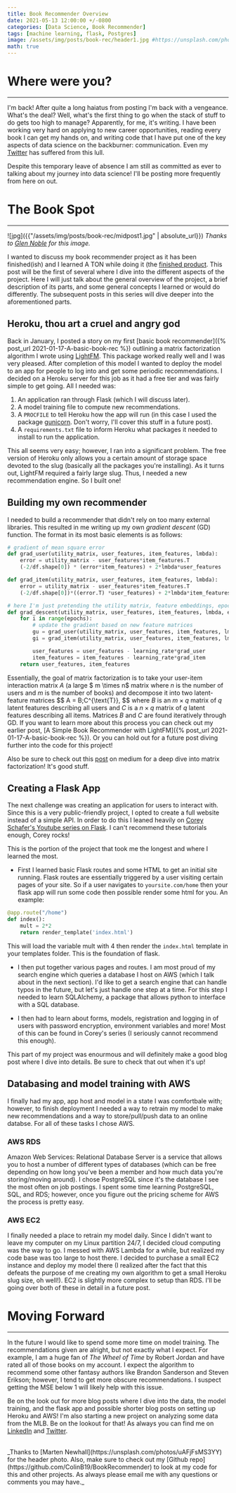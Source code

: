 ```yaml
---
title: Book Recommender Overview
date: 2021-05-13 12:00:00 +/-0800
categories: [Data Science, Book Recommender]
tags: [machine learning, flask, Postgres]
image: /assets/img/posts/book-rec/header1.jpg #https://unsplash.com/photos/o4-YyGi5JBc
math: true
---
```

# Where were you?
----------------------------
I'm back! After quite a long haiatus from posting I'm back with a vengeance. What's the deal? Well, what's the first thing to go when the stack of stuff to do gets too high to manage? Apparently, for me, it's writing. I have been working very hard on applying to new career opportunities, reading every book I can get my hands on, and writing code that I have put one of the key aspects of data science on the backburner: communication. Even my [Twitter](https://twitter.com/data_motivated) has suffered from this lull. 

Despite this temporary leave of absence I am still as committed as ever to talking about my journey into data science! I'll be posting more frequently from here on out.

# The Book Spot
-------------------

![jpg]({{"/assets/img/posts/book-rec/midpost1.jpg" | absolute_url}})
_Thanks to [Glen Noble](https://unsplash.com/photos/o4-YyGi5JBc) for this image._
<br>

I wanted to discuss my book recommender project as it has been finished(ish) and I learned A TON while doing it (the [finished product](https://thebookspot.herokuapp.com/). This post will be the first of several where I dive into the different aspects of the project. Here I will just talk about the general overview of the project, a brief description of its parts, and some general concepts I learned or would do differently. The subsequent posts in this series will dive deeper into the aforementioned parts. 

## Heroku, thou art a cruel and angry god
Back in January, I posted a story on my first [basic book recommender]({% post_url 2021-01-17-A-basic-book-rec %}) outlining a matrix factorization algorithm I wrote using [LightFM](https://making.lyst.com/lightfm/docs/home.html). This package worked really well and I was very pleased. After completion of this model I wanted to deploy the model to an app for people to log into and get some periodic recommendations. I decided on a Heroku server for this job as it had a free tier and was fairly simple to get going. All I needed was:

1. An application ran through Flask (which I will discuss later).
2. A model training file to compute new recommendations.
3. A `PROCFILE` to tell Heroku how the app will run (in this case I used the package [gunicorn](https://gunicorn.org/). Don't worry, I'll cover this stuff in a future post).
4. A `requirements.txt` file to inform Heroku what packages it needed to install to run the application. 

This all seems very easy; however, I ran into a significant problem. The free version of Heroku only allows you a certain amount of storage space devoted to the slug (basically all the packages you're installing). As it turns out, LightFM required a fairly large slug. Thus, I needed a new recommendation engine. So I built one!

## Building my own recommender
I needed to build a recommender that didn't rely on too many external libraries. This resulted in me writing up my own *gradient descent* (GD) function. The format in its most basic elements is as follows:

```python
# gradient of mean square error
def grad_user(utility_matrix, user_features, item_features, lmbda):
    error = utility_matrix - user_features*item_features.T
    (-2/df.shape[0]) * (error*item_features) + 2*lmbda*user_features

def grad_item(utility_matrix, user_features, item_features, lmbda):
    error = utility_matrix - user_features*item_features.T
    (-2/df.shape[0])*((error.T) *user_features) + 2*lmbda*item_features

# here I'm just pretending the utility matrix, feature embeddings, epochs and regularization were estableshed prior. The actual code is more rigorous than this
def grad_descent(utility_matrix, user_features, item_features, lmbda, epochs, learning_rate)
    for i in range(epochs):
        # update the gradient based on new feature matrices
        gu = grad_user(utility_matrix, user_features, item_features, lmbda)
        gi = grad_item(utility_matrix, user_features, item_features, lmbda)

        user_features = user_features - learning_rate*grad_user
        item_features = item_features - learning_rate*grad_item
    return user_features, item_features
```

Essentially, the goal of matrix factorization is to take your user-item interaction matrix $A$ (a large $ m \times n$ matrix where $n$ is the number of users and $m$ is the number of books) and decompose it into two latent-feature matrices
\$$ A = B\;C^{\text{T}}, \$$
where $B$ is an $m \times q$ matrix  of $q$ latent features describing all users and $C$ is a $n \times q$ matrix of $q$ latent features describing all items. Matrices $B$ and $C$ are found iteratively through GD. If you want to learn more about this process you can check out my earlier post, [A Simple Book Recommender with LightFM]({% post_url 2021-01-17-A-basic-book-rec %}). Or you can hold out for a future post diving further into the code for this project!

Also be sure to check out this [post](https://towardsdatascience.com/recommender-systems-matrix-factorization-using-pytorch-bd52f46aa199) on medium for a deep dive into matrix factorization! It's good stuff.

## Creating a Flask App
The next challenge was creating an application for users to interact with. Since this is a very public-friendly project, I opted to create a full website instead of a simple API. In order to do this I leaned heavily on [Corey Schafer's Youtube series on Flask](https://www.youtube.com/watch?v=MwZwr5Tvyxo&list=PL-osiE80TeTs4UjLw5MM6OjgkjFeUxCYH). I can't recommend these tutorials enough, Corey rocks!

This is the portion of the project that took me the longest and where I learned the most. 

- First I learned basic Flask routes and some HTML to get an initial site running. Flask routes are essentially triggered by a user visiting certain pages of your site. So if a user navigates to `yoursite.com/home` then your flask app will run some code then possible render some html for you. An example:

```python
@app.route("/home")
def index():
    mult = 2*2
    return render_template('index.html')
```
This will load the variable mult with 4 then render the `index.html` template in your templates folder. This is the foundation of flask.

- I then put together various pages and routes. I am most proud of my search engine which queries a database I host on AWS (which I talk about in the next section). I'd like to get a search engine that can handle typos in the future, but let's just handle one step at a time. For this step I needed to learn SQLAlchemy, a package that allows python to interface with a SQL database. 

- I then had to learn about forms, models, registration and logging in of users with password encryption, environment variables and more! Most of this can be found in Corey's series (I seriously cannot recommend this enough). 

This part of my project was enourmous and will definitely make a good blog post where I dive into details. Be sure to check that out when it's up!

## Databasing and model training with AWS

I finally had my app, app host and model in a state I was comfortbale with; however, to finish deployment I needed a way to retrain my model to make new recommendations and a way to store/pull/push data to an online databse. For all of these tasks I chose AWS.

### AWS RDS
Amazon Web Services: Relational Database Server is a service that allows you to host a number of different types of databases (which can be free depending on how long you've been a member and how much data you're storing/moving around). I chose PostgreSQL since it's the database I see the most often on job postings. I spent some time learning PostgreSQL, SQL, and RDS; however, once you figure out the pricing scheme for AWS the process is pretty easy. 

### AWS EC2
I finally needed a place to retrain my model daily. Since I didn't want to leave my computer on my Linux partition 24/7, I decided cloud computing was the way to go. I messed with AWS Lambda for a while, but realized my code base was too large to host there. I decided to purchase a small EC2 instance and deploy my model there (I realized after the fact that this defeats the purpose of me creating my own algorithm to get a small Heroku slug size, oh well!). EC2 is slightly more complex to setup than RDS. I'll be going over both of these in detail in a future post.

# Moving Forward
----------------
In the future I would like to spend some more time on model training. The recommendations given are alright, but not exactly what I expect. For example, I am a huge fan of *The Wheel of Time* by Robert Jordan and have rated all of those books on my account. I expect the algorithm to recommend some other fantasy authors like Brandon Sanderson and Steven Erikson; however, I tend to get more obscure recommendations. I suspect getting the MSE below 1 will likely help with this issue.

Be on the look out for more blog posts where I dive into the data, the model training, and the flask app and possible shorter blog posts on setting up Heroku and AWS! I'm also starting a new project on analyzing some data from the MLB. Be on the lookout for that! As always you can find me on [LinkedIn](https://www.linkedin.com/in/colin-bradley-data-motivated/) and [Twitter](https://twitter.com/home).


<br>
_Thanks to [Marten Newhall](https://unsplash.com/photos/uAFjFsMS3YY) for the header photo. Also, make sure to check out my [Github repo](https://github.com/ColinB19/BookRecommender) to look at my code for this and other projects. As always please email me with any questions or comments you may have._

